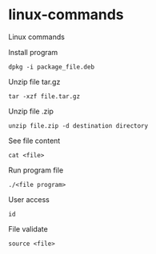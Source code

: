 # linux-commands
Linux commands

Install program
```
dpkg -i package_file.deb
```

Unzip file tar.gz
```
tar -xzf file.tar.gz
```

Unzip file .zip
```
unzip file.zip -d destination directory
```

See file content
```
cat <file>
```

Run program file
```
./<file program>
```

User access
```
id
```

File validate
```
source <file>
```
